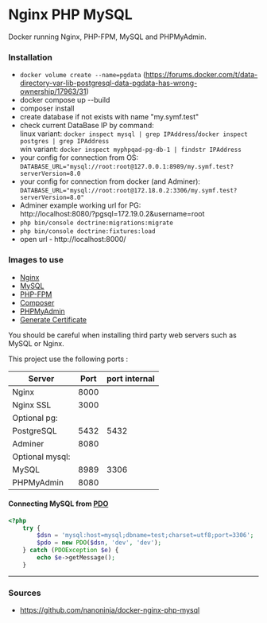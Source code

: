 # Nginx PHP MySQL

Docker running Nginx, PHP-FPM, MySQL and PHPMyAdmin.

### Installation
- `docker volume create --name=pgdata` (https://forums.docker.com/t/data-directory-var-lib-postgresql-data-pgdata-has-wrong-ownership/17963/31)
- docker compose up --build
- composer install
- create database if not exists with name "my.symf.test"
- check current DataBase IP by command:   
 linux variant: `docker inspect mysql | grep IPAddress`/`docker inspect postgres | grep IPAddress`  
 win variant: `docker inspect myphpqad-pg-db-1 | findstr IPAddress`
- your config for connection from OS: `DATABASE_URL="mysql://root:root@127.0.0.1:8989/my.symf.test?serverVersion=8.0`
- your config for connection from docker (and Adminer): `DATABASE_URL="mysql://root:root@172.18.0.2:3306/my.symf.test?serverVersion=8.0"`
- Adminer example working url for PG:  
http://localhost:8080/?pgsql=172.19.0.2&username=root
- `php bin/console doctrine:migrations:migrate`
- `php bin/console doctrine:fixtures:load`
- open url - http://localhost:8000/
### Images to use

* [Nginx](https://hub.docker.com/_/nginx/)
* [MySQL](https://hub.docker.com/_/mysql/)
* [PHP-FPM](https://hub.docker.com/r/nanoninja/php-fpm/)
* [Composer](https://hub.docker.com/_/composer/)
* [PHPMyAdmin](https://hub.docker.com/r/phpmyadmin/phpmyadmin/)
* [Generate Certificate](https://hub.docker.com/r/jacoelho/generate-certificate/)

You should be careful when installing third party web servers such as MySQL or Nginx.

This project use the following ports :

| Server          | Port | port internal |
|-----------------|------|---------------|
| Nginx           | 8000 |               |
| Nginx SSL       | 3000 |               |
| Optional pg:    |      |               |
| PostgreSQL      | 5432 |   5432        |         
| Adminer         | 8080 |               |
| Optional mysql: |      |               |
| MySQL           | 8989 |  3306         |
| PHPMyAdmin      | 8080 |               |

#### Connecting MySQL from [PDO](http://php.net/manual/en/book.pdo.php)

```php
<?php
    try {
        $dsn = 'mysql:host=mysql;dbname=test;charset=utf8;port=3306';
        $pdo = new PDO($dsn, 'dev', 'dev');
    } catch (PDOException $e) {
        echo $e->getMessage();
    }
```

___

### Sources

- https://github.com/nanoninja/docker-nginx-php-mysql